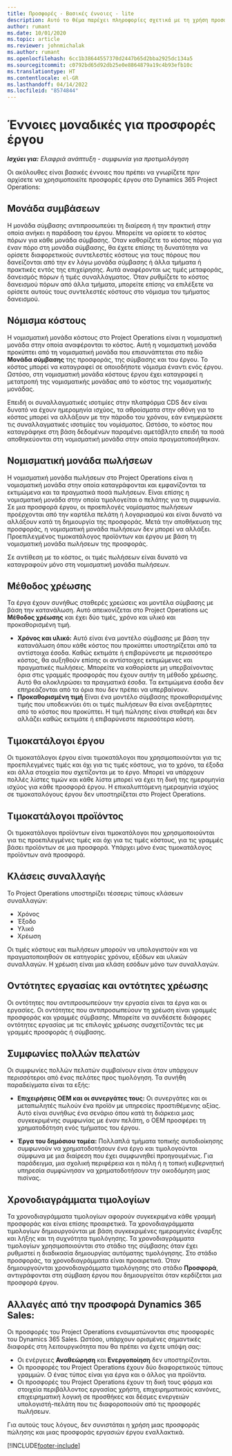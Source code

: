 ```yaml
---
title: Προσφορές - Βασικές έννοιες - lite
description: Αυτό το θέμα παρέχει πληροφορίες σχετικά με τη χρήση προσφορών έργου στο Project Operations.
author: rumant
ms.date: 10/01/2020
ms.topic: article
ms.reviewer: johnmichalak
ms.author: rumant
ms.openlocfilehash: 6cc1b38644557370d2447b65d2bba2925dc134a5
ms.sourcegitcommit: c0792bd65d92db25e0e8864879a19c4b93efb10c
ms.translationtype: HT
ms.contentlocale: el-GR
ms.lasthandoff: 04/14/2022
ms.locfileid: "8574844"
---
```

# <a name="concepts-unique-to-project-quotes"></a>Έννοιες μοναδικές για προσφορές έργου

_**Ισχύει για:** Ελαφριά ανάπτυξη - συμφωνία για προτιμολόγηση_


Οι ακόλουθες είναι βασικές έννοιες που πρέπει να γνωρίζετε πριν αρχίσετε να χρησιμοποιείτε προσφορές έργου στο Dynamics 365 Project Operations:

## <a name="contracting-unit"></a>Μονάδα συμβάσεων

Η μονάδα σύμβασης αντιπροσωπεύει τη διαίρεση ή την πρακτική στην οποία ανήκει η παράδοση του έργου. Μπορείτε να ορίσετε το κόστος πόρων για κάθε μονάδα σύμβασης. Όταν καθορίζετε το κόστος πόρου για έναν πόρο στη μονάδα σύμβασης, θα έχετε επίσης τη δυνατότητα να ορίσετε διαφορετικούς συντελεστές κόστους για τους πόρους που δανείζονται από την εν λόγω μονάδα σύμβασης ή άλλα τμήματα ή πρακτικές εντός της επιχείρησης. Αυτά αναφέρονται ως τιμές μεταφοράς, δανεισμός πόρων ή τιμές συναλλάγματος. Όταν ρυθμίζετε το κόστος δανεισμού πόρων από άλλα τμήματα, μπορείτε επίσης να επιλέξετε να ορίσετε αυτούς τους συντελεστές κόστους στο νόμισμα του τμήματος δανεισμού.

## <a name="cost-currency"></a>Νόμισμα κόστους

Η νομισματική μονάδα κόστους στο Project Operations είναι η νομισματική μονάδα στην οποία αναφέρονται το κόστος. Αυτή η νομισματική μονάδα προκύπτει από τη νομισματική μονάδα που επισυνάπτεται στο πεδίο **Μονάδα σύμβασης** της προσφοράς, της σύμβασης και του έργου. Το κόστος μπορεί να καταγραφεί σε οποιοδήποτε νόμισμα έναντι ενός έργου. Ωστόσο, στη νομισματική μονάδα κόστους έργου έχει καταγραφεί η μετατροπή της νομισματικής μονάδας από το κόστος της νομισματικής μονάδας.

Επειδή οι συναλλαγματικές ισοτιμίες στην πλατφόρμα CDS δεν είναι δυνατό να έχουν ημερομηνία ισχύος, τα αθροίσματα στην οθόνη για το κόστος μπορεί να αλλάξουν με την πάροδο του χρόνου, εάν ενημερώσετε τις συναλλαγματικές ισοτιμίες του νομίσματος. Ωστόσο, το κόστος που καταγράφηκε στη βάση δεδομένων παραμένει αμετάβλητο επειδή τα ποσά αποθηκεύονται στη νομισματική μονάδα στην οποία πραγματοποιήθηκαν.

## <a name="sales-currency"></a>Νομισματική μονάδα πωλήσεων

Η νομισματική μονάδα πωλήσεων στο Project Operations είναι η νομισματική μονάδα στην οποία καταγράφονται και εμφανίζονται τα εκτιμώμενα και τα πραγματικά ποσά πωλήσεων. Είναι επίσης η νομισματική μονάδα στην οποία τιμολογείται ο πελάτης για τη συμφωνία. Σε μια προσφορά έργου, οι προεπιλογές νομίσματος πωλήσεων προέρχονται από την καρτέλα πελάτη ή λογαριασμού και είναι δυνατό να αλλάξουν κατά τη δημιουργία της προσφοράς. Μετά την αποθήκευση της προσφοράς, η νομισματική μονάδα πωλήσεων δεν μπορεί να αλλάξει. Προεπιλεγμένος τιμοκατάλογος προϊόντων και έργου με βάση τη νομισματική μονάδα πωλήσεων της προσφοράς.

Σε αντίθεση με το κόστος, οι τιμές πωλήσεων είναι δυνατό να καταγραφούν μόνο στη νομισματική μονάδα πωλήσεων.

## <a name="billing-method"></a>Μέθοδος χρέωσης

Τα έργα έχουν συνήθως σταθερές χρεώσεις και μοντέλα σύμβασης με βάση την κατανάλωση. Αυτό απεικονίζεται στο Project Operations ως **Μέθοδος χρέωσης** και έχει δύο τιμές, χρόνο και υλικό και προκαθορισμένη τιμή.

- **Χρόνος και υλικό:** Αυτό είναι ένα μοντέλο σύμβασης με βάση την κατανάλωση όπου κάθε κόστος που προκύπτει υποστηρίζεται από τα αντίστοιχα έσοδα. Καθώς εκτιμάτε ή επιβαρύνεστε με περισσότερο κόστος, θα αυξηθούν επίσης οι αντίστοιχες εκτιμώμενες και πραγματικές πωλήσεις. Μπορείτε να καθορίσετε μη υπερβαίνοντας όρια στις γραμμές προσφοράς που έχουν αυτήν τη μέθοδο χρέωσης. Αυτό θα ολοκληρώσει τα πραγματικά έσοδα. Τα εκτιμώμενα έσοδα δεν επηρεάζονται από τα όρια που δεν πρέπει να υπερβαίνουν.
- **Προκαθορισμένη τιμή** Είναι ένα μοντέλο σύμβασης προκαθορισμένης τιμής που υποδεικνύει ότι οι τιμές πωλήσεων θα είναι ανεξάρτητες από το κόστος που προκύπτει. Η τιμή πώλησης είναι σταθερή και δεν αλλάζει καθώς εκτιμάτε ή επιβαρύνεστε περισσότερα κόστη.

## <a name="project-price-lists"></a>Τιμοκατάλογοι έργου

Οι τιμοκατάλογοι έργου είναι τιμοκατάλογοι που χρησιμοποιούνται για τις προεπιλεγμένες τιμές και όχι για τις τιμές κόστους, για το χρόνο, τα έξοδα και άλλα στοιχεία που σχετίζονται με το έργο. Μπορεί να υπάρχουν πολλές λίστες τιμών και κάθε λίστα μπορεί να έχει τη δική της ημερομηνία ισχύος για κάθε προσφορά έργου. Η επικαλυπτόμενη ημερομηνία ισχύος σε τιμοκαταλόγους έργου δεν υποστηρίζεται στο Project Operations.

## <a name="product-price-lists"></a>Τιμοκατάλογοι προϊόντος

Οι τιμοκατάλογοι προϊόντων είναι τιμοκατάλογοι που χρησιμοποιούνται για τις προεπιλεγμένες τιμές και όχι για τις τιμές κόστους, για τις γραμμές βάσει προϊόντων σε μια προσφορά. Υπάρχει μόνο ένας τιμοκατάλογος προϊόντων ανά προσφορά.

## <a name="transaction-classes"></a>Κλάσεις συναλλαγής

Το Project Operations υποστηρίζει τέσσερις τύπους κλάσεων συναλλαγών:

- Χρόνος
- Έξοδο
- Υλικό
- Χρέωση

Οι τιμές κόστους και πωλήσεων μπορούν να υπολογιστούν και να πραγματοποιηθούν σε κατηγορίες χρόνου, εξόδων και υλικών συναλλαγών. Η χρέωση είναι μια κλάση εσόδων μόνο των συναλλαγών.

## <a name="work-entities-and-billing-entities"></a>Οντότητες εργασίας και οντότητες χρέωσης

Οι οντότητες που αντιπροσωπεύουν την εργασία είναι τα έργα και οι εργασίες. Οι οντότητες που αντιπροσωπεύουν τη χρέωση είναι γραμμές προσφοράς και γραμμές σύμβασης. Μπορείτε να συνδέσετε διάφορες οντότητες εργασίας με τις επιλογές χρέωσης συσχετίζοντάς τες με γραμμές προσφοράς ή σύμβασης.

## <a name="multi-customer-deals"></a>Συμφωνίες πολλών πελατών

Οι συμφωνίες πολλών πελατών συμβαίνουν είναι όταν υπάρχουν περισσότεροι από ένας πελάτες προς τιμολόγηση. Τα συνήθη παραδείγματα είναι τα εξής:

- **Επιχειρήσεις OEM και οι συνεργάτες τους:** Οι συνεργάτες και οι μεταπωλητές πωλούν ένα προϊόν με υπηρεσίες προστιθέμενης αξίας. Αυτό είναι συνήθως ένα σενάριο όπου κατά τη διάρκεια μιας συγκεκριμένης συμφωνίας με έναν πελάτη, ο OEM προσφέρει τη χρηματοδότηση ενός τμήματος του έργου. 

- **Έργα του δημόσιου τομέα:** Πολλαπλά τμήματα τοπικής αυτοδιοίκησης συμφωνούν να χρηματοδοτήσουν ένα έργο και τιμολογούνται σύμφωνα με μια διαίρεση που έχει συμφωνηθεί προηγουμένως. Για παράδειγμα, μια σχολική περιφέρεια και η πόλη ή η τοπική κυβερνητική υπηρεσία συμφώνησαν να χρηματοδοτήσουν την οικοδόμηση μιας πισίνας.

## <a name="invoice-schedules"></a>Χρονοδιαγράμματα τιμολογίων

Τα χρονοδιαγράμματα τιμολογίων αφορούν συγκεκριμένα κάθε γραμμή προσφοράς και είναι επίσης προαιρετικά. Τα χρονοδιαγράμματα τιμολογίων δημιουργούνται με βάση συγκεκριμένες ημερομηνίες έναρξης και λήξης και τη συχνότητα τιμολόγησης. Τα χρονοδιαγράμματα τιμολογίων χρησιμοποιούνται στο στάδιο της σύμβασης όταν έχει ρυθμιστεί η διαδικασία δημιουργίας αυτόματης τιμολόγησης. Στο στάδιο προσφοράς, τα χρονοδιαγράμματα είναι προαιρετικά. Όταν δημιουργούνται χρονοδιαγράμματα τιμολόγησης στο στάδιο **Προσφορά**, αντιγράφονται στη σύμβαση έργου που δημιουργείται όταν κερδίζεται μια προσφορά έργου.

## <a name="changes-from-dynamics-365-sales-quote"></a>Αλλαγές από την προσφορά Dynamics 365 Sales:

Οι προσφορές του Project Operations ενσωματώνονται στις προσφορές του Dynamics 365 Sales. Ωστόσο, υπάρχουν ορισμένες σημαντικές διαφορές στη λειτουργικότητα που θα πρέπει να έχετε υπόψη σας:

- Οι ενέργειες **Αναθεώρηση** και **Ενεργοποίηση** δεν υποστηρίζονται.
- Οι προσφορές του Project Operations έχουν δύο διαφορετικούς τύπους γραμμών. Ο ένας τύπος είναι για έργα και ο άλλος για προϊόντα.
- Οι προσφορές του Project Operations έχουν τη δική τους φόρμα και στοιχεία περιβάλλοντος εργασίας χρήστη, επιχειρηματικούς κανόνες, επιχειρηματική λογική σε προσθήκες και δέσμες ενεργειών υπολογιστή-πελάτη που τις διαφοροποιούν από τις προσφορές πωλήσεων.

Για αυτούς τους λόγους, δεν συνιστάται η χρήση μιας προσφοράς πώλησης και μιας προσφοράς εργασιών έργου εναλλακτικά.


[!INCLUDE[footer-include](../../includes/footer-banner.md)]
